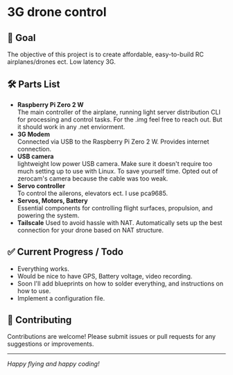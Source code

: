 # 3G drone control

## 🎯 Goal
The objective of this project is to create affordable, easy-to-build RC airplanes/drones ect. Low latency 3G.

## 🛠️ Parts List
- **Raspberry Pi Zero 2 W**  
  The main controller of the airplane, running light server distribution CLI for processing and control tasks. For the .img feel free to reach out. But it should work in any .net enviorment.
- **3G Modem**  
  Connected via USB to the Raspberry Pi Zero 2 W. Provides internet connection.
- **USB camera**  
  lightweight low power USB camera. Make sure it doesn't require too much setting up to use with Linux. To save yourself time. Opted out of zerocam's camera because the cable was too weak.
- **Servo controller**  
  To control the ailerons, elevators ect.
  I use pca9685.
- **Servos, Motors, Battery**  
  Essential components for controlling flight surfaces, propulsion, and powering the system.
- **Tailscale**
  Used to avoid hassle with NAT.         Automatically sets up the best connection    for your drone based on NAT structure.

## ✅ Current Progress / Todo
- Everything works.
- Would be nice to have GPS, Battery voltage, video recording.
- Soon I'll add blueprints on how to solder everything, and instructions on how to use.
- Implement a configuration file.

## 🤝 Contributing
Contributions are welcome! Please submit issues or pull requests for any suggestions or improvements.

---
*Happy flying and happy coding!*
